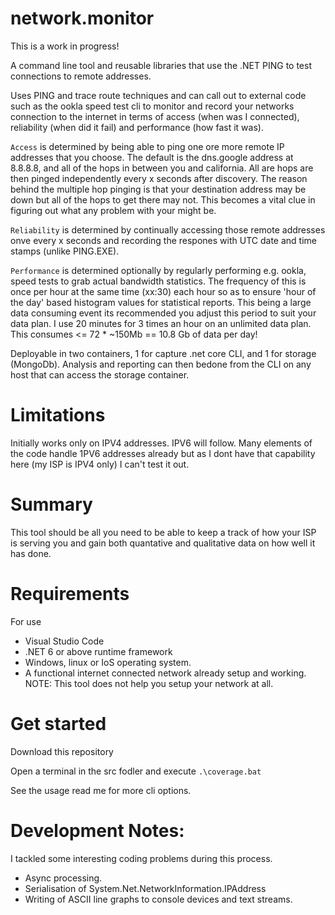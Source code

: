 # network.monitor


This is a work in progress!

A command line tool and reusable libraries that use the .NET PING to test connections to remote addresses.

Uses PING and trace route techniques and can call out to external code such as the ookla speed test cli to monitor and record your networks connection to the internet in terms of access (when was I connected), reliability (when did it fail) and performance (how fast it was).

`Access` is determined by being able to ping one ore more remote IP addresses that you choose. The default is the dns.google address at 8.8.8.8, and all of the hops in between you and california. All are hops are then pinged independently every x seconds after discovery. The reason behind the multiple hop pinging is that your destination address may be down but all of the hops to get there may not. This becomes a vital clue in figuring out what any problem with your might be.

`Reliability` is determined by continually accessing those remote addresses onve every x seconds and recording the respones with UTC date and time stamps (unlike PING.EXE). 

`Performance` is determined optionally by regularly performing e.g. ookla, speed tests to grab actual bandwidth statistics. The frequency of this is once per hour at the same time (xx:30) each hour so as to ensure 'hour of the day' based histogram values for statistical reports. This being a large data consuming event its recommended you adjust this period to suit your data plan. I use 20 minutes for 3 times an hour on an unlimited data plan. This consumes <= 72 * ~150Mb  == 10.8 Gb of data per day!

Deployable in two containers, 1 for capture .net core CLI, and 1 for storage (MongoDb). Analysis and reporting can then bedone from the CLI on any host that can access the storage container.


# Limitations

Initially works only on IPV4 addresses. IPV6 will follow. Many elements of the code handle 1PV6 addresses already but as I dont have that capability here (my ISP is IPV4 only) I can't test it out.

# Summary

This tool should be all you need to be able to keep a track of how your ISP is serving you and gain both quantative and qualitative data on how well it has done. 

# Requirements
For use
* Visual Studio Code
* .NET 6 or above runtime framework
* Windows, linux or IoS operating system.
* A functional internet connected network already setup and working. NOTE: This tool does not help you setup your network at all.

# Get started

Download this repository

Open a terminal in the src fodler and execute `.\coverage.bat`

See the usage read me for more cli options.

# Development Notes:

I tackled some interesting coding problems during this process.

* Async processing.
* Serialisation of System.Net.NetworkInformation.IPAddress
* Writing of ASCII line graphs to console devices and text streams.

